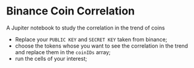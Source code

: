 # Binance Coin Correlation
A Jupiter notebook to study the correlation in the trend of coins
- Replace your `PUBLIC KEY` and `SECRET KEY` taken from binance;
- choose the tokens whose you want to see the correlation in the trend and replace them in the `coinIDs` array;
- run the cells of your interest;
